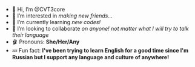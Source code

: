 - 👋 Hi, I’m @CVT3core
- 🐤 I’m interested in *making new friends...*
- 🍮 I’m currently learning *new codes!*
- 🍡 I’m looking to collaborate *on anyone! not matter what I will try to talk their language*
- 🩰 Pronouns: **She/Her/Any**
- 💤 Fun fact: **I've been trying to learn English for a good time since I'm Russian
but I support any language and culture of anywhere!**

<!---
CVT3core/CVT3core is a ✨ special ✨ repository because its `README.md` (this file) appears on your GitHub profile.
You can click the Preview link to take a look at your changes.
--->
